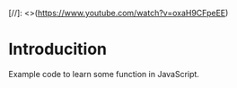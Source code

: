 
[//]: <>(https://www.youtube.com/watch?v=oxaH9CFpeEE)
# Introducition
Example code to learn some function in JavaScript.